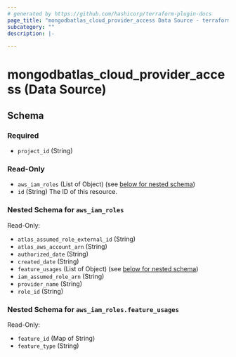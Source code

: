 ```yaml
---
# generated by https://github.com/hashicorp/terraform-plugin-docs
page_title: "mongodbatlas_cloud_provider_access Data Source - terraform-provider-mongodbatlas"
subcategory: ""
description: |-
  
---
```


# mongodbatlas_cloud_provider_access (Data Source)





<!-- schema generated by tfplugindocs -->
## Schema

### Required

- `project_id` (String)

### Read-Only

- `aws_iam_roles` (List of Object) (see [below for nested schema](#nestedatt--aws_iam_roles))
- `id` (String) The ID of this resource.

<a id="nestedatt--aws_iam_roles"></a>
### Nested Schema for `aws_iam_roles`

Read-Only:

- `atlas_assumed_role_external_id` (String)
- `atlas_aws_account_arn` (String)
- `authorized_date` (String)
- `created_date` (String)
- `feature_usages` (List of Object) (see [below for nested schema](#nestedobjatt--aws_iam_roles--feature_usages))
- `iam_assumed_role_arn` (String)
- `provider_name` (String)
- `role_id` (String)

<a id="nestedobjatt--aws_iam_roles--feature_usages"></a>
### Nested Schema for `aws_iam_roles.feature_usages`

Read-Only:

- `feature_id` (Map of String)
- `feature_type` (String)
